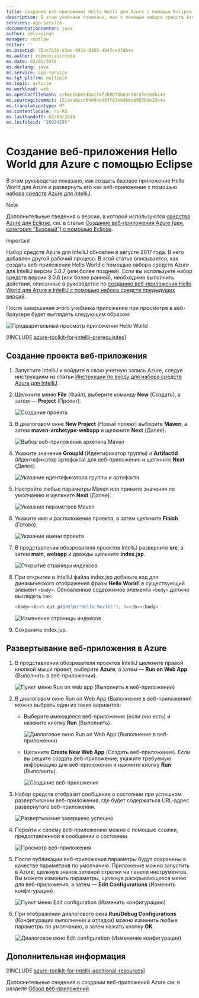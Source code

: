 ```yaml
---
title: Создание веб-приложения Hello World для Azure с помощью Eclipse
description: В этом учебнике показано, как с помощью набора средств Azure для IntelliJ создать веб-приложение Hello World для Azure.
services: app-service
documentationcenter: java
author: selvasingh
manager: routlaw
editor: ''
ms.assetid: 75ce7b36-e3ae-491d-8305-4b42ce37db4e
ms.author: robmcm;asirveda
ms.date: 02/01/2018
ms.devlang: java
ms.service: app-service
ms.tgt_pltfrm: multiple
ms.topic: article
ms.workload: web
ms.openlocfilehash: cc68e16a6940a1f0f2b08f0b63c90c58ec6dbc4e
ms.sourcegitcommit: 151aaa6ccc64d94ed67f03e846bab953bde15b4a
ms.translationtype: HT
ms.contentlocale: ru-RU
ms.lasthandoff: 02/03/2018
ms.locfileid: "28954195"
---
```

# <a name="create-a-hello-world-web-app-for-azure-using-intellij"></a>Создание веб-приложения Hello World для Azure с помощью Eclipse

В этом руководстве показано, как создать базовое приложение Hello World для Azure и развернуть его как веб-приложение с помощью [набора средств Azure для IntelliJ].

> [!NOTE]
>
> Дополнительные сведения о версии, в которой используются [средства Azure для Eclipse], см. в статье [Создание веб-приложения Azure (цен. категория "Базовый") с помощью Eclipse][eclipse-hello-world].
>

> [!IMPORTANT]
> 
> Набор средств Azure для IntelliJ обновлен в августе 2017 года. В него добавлен другой рабочий процесс. В этой статье описывается, как создать веб-приложение Hello World с помощью набора средств Azure для IntelliJ версии 3.0.7 (или более поздней). Если вы используете набор средств версии 3.0.6 (или более ранней), необходимо выполнить действия, описанные в руководстве по [созданию веб-приложения Hello World для Azure в IntelliJ с помощью набора средств предыдущих версий][Legacy Version].
> 

После завершения этого учебника приложение при просмотре в веб-браузере будет выглядеть следующим образом:

![Предварительный просмотр приложения Hello World][browse-web-app]

[!INCLUDE [azure-toolkit-for-intellij-prerequisites](../includes/azure-toolkit-for-intellij-prerequisites.md)]

## <a name="create-a-new-web-app-project"></a>Создание проекта веб-приложения

1. Запустите IntelliJ и войдите в свою учетную запись Azure, следуя инструкциям из статьи [Инструкции по входу для набора средств Azure для IntelliJ][intelliJ-sign-in-instructions].

1. Щелкните меню **File** (Файл), выберите команду **New** (Создать), а затем — **Project** (Проект).
   
   ![Создание проекта][file-new-project]

1. В диалоговом окне **New Project** (Новый проект) выберите **Maven**, а затем **maven-archetype-webapp** и щелкните **Next** (Далее).
   
   ![Выбор веб-приложения архетипа Maven][maven-archetype-webapp]
   
1. Укажите значение **GroupId** (Идентификатор группы) и **ArtifactId** (Идентификатор артефакта) для веб-приложения и щелкните **Next** (Далее).
   
   ![Указание идентификатора группы и артефакта][groupid-and-artifactid]

1. Настройте любые параметры Maven или примите значения по умолчанию и щелкните **Next** (Далее).
   
   ![Указание параметров Maven][maven-options]

1. Укажите имя и расположение проекта, а затем щелкните **Finish** (Готово).
   
   ![Указание имени проекта][project-name]

1. В представлении обозревателя проектов IntelliJ разверните **src**, а затем **main**, **webapp** и дважды щелкните **index.jsp**.
   
   ![Открытие страницы индексов][open-index-page]

1. При открытии в IntelliJ файла index.jsp добавьте код для динамического отображения фразы **Hello World!** в существующий элемент `<body>`. Обновленное содержимое элемента `<body>` должно выглядеть так:
   
   ```java
   <body><b><% out.println("Hello World!"); %></b></body>
   ``` 

   ![Изменение страницы индексов][edit-index-page]

1. Сохраните index.jsp.

## <a name="deploy-your-web-app-to-azure"></a>Развертывание веб-приложения в Azure

1. В представлении обозревателя проектов IntelliJ щелкните правой кнопкой мыши проект, выберите **Azure**, а затем — **Run on Web App** (Выполнить в веб-приложении).
   
   ![Пункт меню Run on web app (Выполнить в веб-приложении)][run-on-web-app-menu]

1. В диалоговом окне Run on Web App (Выполнение в веб-приложении) можно выбрать один из таких вариантов:

   * Выберите имеющееся веб-приложение (если оно есть) и нажмите кнопку **Run** (Выполнить).

      ![Диалоговое окно Run on Web App (Выполнение в веб-приложении)][run-on-web-app-dialog]

   * Щелкните **Create New Web App** (Создать веб-приложение). Если вы решите создать веб-приложение, укажите требуемую информацию для веб-приложения и нажмите кнопку **Run** (Выполнить).

      ![Создание веб-приложения][create-new-web-app-dialog]

1. Набор средств отобразит сообщение о состоянии при успешном развертывании веб-приложения, где будет содержаться URL-адрес развернутого веб-приложения.

   ![Развертывание завершено успешно][successfully-deployed]

1. Перейти к своему веб-приложению можно с помощью ссылки, предоставленной в сообщении о состоянии.

   ![Просмотр веб-приложения][browse-web-app]

1. После публикации веб-приложения параметры будут сохранены в качестве параметров по умолчанию. Приложение можно запустить в Azure, щелкнув значок зеленой стрелки на панели инструментов. Вы можете изменить параметры, щелкнув раскрывающееся меню для веб-приложения, а затем — **Edit Configurations** (Изменить конфигурации).

   ![Пункт меню Edit configuration (Изменить конфигурацию)][edit-configuration-menu]

1. При отображении диалогового окна **Run/Debug Configurations** (Конфигурации выполнения и отладки) можно изменить любые параметры по умолчанию, а затем нажать кнопку **ОК**.

   ![Диалоговое окно Edit configuration (Изменение конфигурации)][edit-configuration-dialog]

## <a name="next-steps"></a>Дополнительная информация

[!INCLUDE [azure-toolkit-for-intellij-additional-resources](../includes/azure-toolkit-for-intellij-additional-resources.md)]

Дополнительные сведения о создании веб-приложений Azure см. в разделе [Обзор веб-приложений].

<!-- URL List -->

[набора средств Azure для IntelliJ]: azure-toolkit-for-intellij.md
[средства Azure для Eclipse]: ../eclipse/azure-toolkit-for-eclipse.md
[eclipse-hello-world]: ../eclipse/azure-toolkit-for-eclipse-create-hello-world-web-app.md
[Обзор веб-приложений]: /azure/app-service/app-service-web-overview
[Apache Tomcat]: http://tomcat.apache.org/
[Jetty]: http://www.eclipse.org/jetty/
[Legacy Version]: azure-toolkit-for-intellij-create-hello-world-web-app-legacy-version.md
[intelliJ-sign-in-instructions]: azure-toolkit-for-intellij-sign-in-instructions.md

<!-- IMG List -->

[file-new-project]: ./media/azure-toolkit-for-intellij-create-hello-world-web-app/file-new-project.png
[maven-archetype-webapp]: ./media/azure-toolkit-for-intellij-create-hello-world-web-app/maven-archetype-webapp.png
[groupid-and-artifactid]: ./media/azure-toolkit-for-intellij-create-hello-world-web-app/groupid-and-artifactid.png
[maven-options]: ./media/azure-toolkit-for-intellij-create-hello-world-web-app/maven-options.png
[project-name]: ./media/azure-toolkit-for-intellij-create-hello-world-web-app/project-name.png
[open-index-page]: ./media/azure-toolkit-for-intellij-create-hello-world-web-app/open-index-page.png
[edit-index-page]: ./media/azure-toolkit-for-intellij-create-hello-world-web-app/edit-index-page.png
[run-on-web-app-menu]: ./media/azure-toolkit-for-intellij-create-hello-world-web-app/run-on-web-app-menu.png
[run-on-web-app-dialog]: ./media/azure-toolkit-for-intellij-create-hello-world-web-app/run-on-web-app-dialog.png
[create-new-web-app-dialog]: ./media/azure-toolkit-for-intellij-create-hello-world-web-app/create-new-web-app-dialog.png
[successfully-deployed]: ./media/azure-toolkit-for-intellij-create-hello-world-web-app/successfully-deployed.png
[browse-web-app]: ./media/azure-toolkit-for-intellij-create-hello-world-web-app/browse-web-app.png
[edit-configuration-menu]: ./media/azure-toolkit-for-intellij-create-hello-world-web-app/edit-configuration-menu.png
[edit-configuration-dialog]: ./media/azure-toolkit-for-intellij-create-hello-world-web-app/edit-configuration-dialog.png
